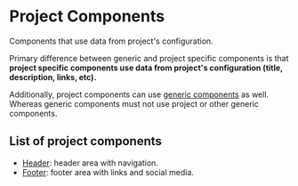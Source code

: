 # Project Components

Components that use data from project's configuration.

Primary difference between generic and project specific components is that **project specific components use data from project's configuration (title, description, links, etc).**

Additionally, project components can use [generic components](../generic/README.md) as well. Whereas generic components must not use project or other generic components.

## List of project components

- [Header](./Header.tsx): header area with navigation.
- [Footer](./Footer.tsx): footer area with links and social media.
